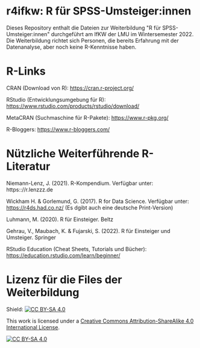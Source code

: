 # r4ifkw: R für SPSS-Umsteiger:innen

Dieses Repository enthalt die Dateien zur Weiterbildung "R für SPSS-Umsteiger:innen" durchgeführt am IfKW der LMU im Wintersemester 2022.
Die Weiterbildung richtet sich Personen, die bereits Erfahrung mit der Datenanalyse, aber noch keine R-Kenntnisse haben.

# R-Links

CRAN (Download von R): https://cran.r-project.org/

RStudio (Entwicklungsumgebung für R): https://www.rstudio.com/products/rstudio/download/

MetaCRAN (Suchmaschine für R-Pakete): https://www.r-pkg.org/

R-Bloggers: https://www.r-bloggers.com/


# Nützliche Weiterführende R-Literatur

Niemann-Lenz, J. (2021). R-Kompendium. Verfügbar unter: https:://r.lenzzz.de

Wickham H. & Gorlemund, G. (2017). R for Data Science. Verfügbar unter: https://r4ds.had.co.nz/ (Es dgibt auch eine deutsche Print-Version)

Luhmann, M. (2020). R für Einsteiger. Beltz

Gehrau, V., Maubach, K. & Fujarski, S. (2022). R für Einsteiger und Umsteiger. Springer

RStudio Education (Cheat Sheets, Tutorials und Bücher): https://education.rstudio.com/learn/beginner/


# Lizenz für die Files der Weiterbildung

Shield: [![CC BY-SA 4.0][cc-by-sa-shield]][cc-by-sa]

This work is licensed under a
[Creative Commons Attribution-ShareAlike 4.0 International License][cc-by-sa].

[![CC BY-SA 4.0][cc-by-sa-image]][cc-by-sa]

[cc-by-sa]: http://creativecommons.org/licenses/by-sa/4.0/
[cc-by-sa-image]: https://licensebuttons.net/l/by-sa/4.0/88x31.png
[cc-by-sa-shield]: https://img.shields.io/badge/License-CC%20BY--SA%204.0-lightgrey.svg
